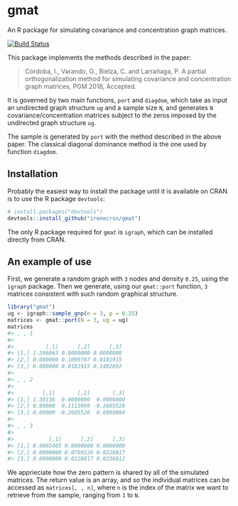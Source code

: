 
<!-- README.md is generated from README.Rmd. Please edit that file -->
gmat
====

An R package for simulating covariance and concentration graph matrices.

[![Build Status](https://travis-ci.org/irenecrsn/gmat.svg?branch=master)](https://travis-ci.org/irenecrsn/gmat)

This package implements the methods described in the paper:

> Córdoba, I., Varando, G., Bielza, C. and Larrañaga, P. A partial orthogonalization method for simulating covariance and concentration graph matrices, PGM 2018, Accepted.

It is governed by two main functions, `port` and `diagdom`, which take as input an undirected graph structure `ug` and a sample size `N`, and generates `N` covariance/concentration matrices subject to the zeros imposed by the undirected graph structure `ug`.

The sample is generated by `port` with the method described in the above paper. The classical diagonal dominance method is the one used by function `diagdom`.

Installation
------------

Probably the easiest way to install the package until it is available on CRAN is to use the R package `devtools`:

``` r
# install.packages("devtools")
devtools::install_github("irenecrsn/gmat")
```

The only R package required for `gmat` is `igraph`, which can be installed directly from CRAN.

An example of use
-----------------

First, we generate a random graph with `3` nodes and density `0.25`, using the `igraph` package. Then we generate, using our `gmat::port` function, `3` matrices consistent with such random graphical structure.

``` r
library("gmat")
ug <- igraph::sample_gnp(n = 3, p = 0.25)
matrices <- gmat::port(N = 3, ug = ug)
matrices
#> , , 1
#> 
#>          [,1]      [,2]      [,3]
#> [1,] 1.266063 0.0000000 0.0000000
#> [2,] 0.000000 0.1099767 0.0181915
#> [3,] 0.000000 0.0181915 0.1482692
#> 
#> , , 2
#> 
#>         [,1]       [,2]       [,3]
#> [1,] 1.30136  0.0000000  0.0000000
#> [2,] 0.00000  0.1113999 -0.2605526
#> [3,] 0.00000 -0.2605526  0.6969884
#> 
#> , , 3
#> 
#>           [,1]      [,2]      [,3]
#> [1,] 0.9065405 0.0000000 0.0000000
#> [2,] 0.0000000 0.0769226 0.0228817
#> [3,] 0.0000000 0.0228817 0.0236012
```

We apprieciate how the zero pattern is shared by all of the simulated matrices. The return value is an array, and so the individual matrices can be accessed as `matrices[, , n]`, where `n` is the index of the matrix we want to retrieve from the sample, ranging from `1` to `N`.
